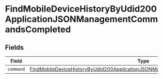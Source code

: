 # FindMobileDeviceHistoryByUdid200ApplicationJSONManagementCommandsCompleted


## Fields

| Field                                                                                                                                                                                             | Type                                                                                                                                                                                              | Required                                                                                                                                                                                          | Description                                                                                                                                                                                       |
| ------------------------------------------------------------------------------------------------------------------------------------------------------------------------------------------------- | ------------------------------------------------------------------------------------------------------------------------------------------------------------------------------------------------- | ------------------------------------------------------------------------------------------------------------------------------------------------------------------------------------------------- | ------------------------------------------------------------------------------------------------------------------------------------------------------------------------------------------------- |
| `command`                                                                                                                                                                                         | [FindMobileDeviceHistoryByUdid200ApplicationJSONManagementCommandsCompletedCommand](../../models/operations/findmobiledevicehistorybyudid200applicationjsonmanagementcommandscompletedcommand.md) | :heavy_minus_sign:                                                                                                                                                                                | N/A                                                                                                                                                                                               |